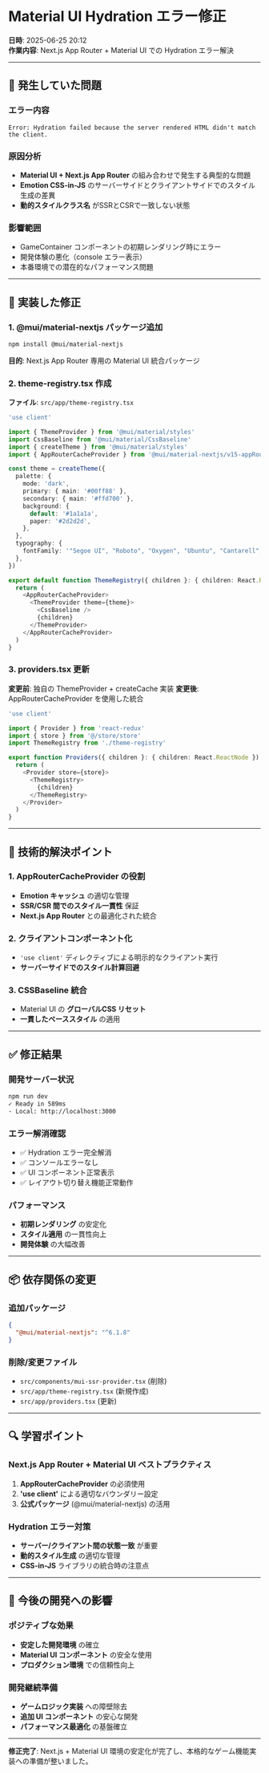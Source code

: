 # Material UI Hydration エラー修正

**日時**: 2025-06-25 20:12  
**作業内容**: Next.js App Router + Material UI での Hydration エラー解決

---

## 🐛 発生していた問題

### エラー内容
```
Error: Hydration failed because the server rendered HTML didn't match the client.
```

### 原因分析
- **Material UI + Next.js App Router** の組み合わせで発生する典型的な問題
- **Emotion CSS-in-JS** のサーバーサイドとクライアントサイドでのスタイル生成の差異
- **動的スタイルクラス名** がSSRとCSRで一致しない状態

### 影響範囲
- GameContainer コンポーネントの初期レンダリング時にエラー
- 開発体験の悪化（console エラー表示）
- 本番環境での潜在的なパフォーマンス問題

---

## 🔧 実装した修正

### 1. @mui/material-nextjs パッケージ追加
```bash
npm install @mui/material-nextjs
```

**目的**: Next.js App Router 専用の Material UI 統合パッケージ

### 2. theme-registry.tsx 作成
**ファイル**: `src/app/theme-registry.tsx`

```typescript
'use client'

import { ThemeProvider } from '@mui/material/styles'
import CssBaseline from '@mui/material/CssBaseline'
import { createTheme } from '@mui/material/styles'
import { AppRouterCacheProvider } from '@mui/material-nextjs/v15-appRouter'

const theme = createTheme({
  palette: {
    mode: 'dark',
    primary: { main: '#00ff88' },
    secondary: { main: '#ffd700' },
    background: {
      default: '#1a1a1a',
      paper: '#2d2d2d',
    },
  },
  typography: {
    fontFamily: '"Segoe UI", "Roboto", "Oxygen", "Ubuntu", "Cantarell", sans-serif',
  },
})

export default function ThemeRegistry({ children }: { children: React.ReactNode }) {
  return (
    <AppRouterCacheProvider>
      <ThemeProvider theme={theme}>
        <CssBaseline />
        {children}
      </ThemeProvider>
    </AppRouterCacheProvider>
  )
}
```

### 3. providers.tsx 更新
**変更前**: 独自の ThemeProvider + createCache 実装
**変更後**: AppRouterCacheProvider を使用した統合

```typescript
'use client'

import { Provider } from 'react-redux'
import { store } from '@/store/store'
import ThemeRegistry from './theme-registry'

export function Providers({ children }: { children: React.ReactNode }) {
  return (
    <Provider store={store}>
      <ThemeRegistry>
        {children}
      </ThemeRegistry>
    </Provider>
  )
}
```

---

## 🎯 技術的解決ポイント

### 1. AppRouterCacheProvider の役割
- **Emotion キャッシュ** の適切な管理
- **SSR/CSR 間でのスタイル一貫性** 保証
- **Next.js App Router** との最適化された統合

### 2. クライアントコンポーネント化
- `'use client'` ディレクティブによる明示的なクライアント実行
- **サーバーサイドでのスタイル計算回避**

### 3. CSSBaseline 統合
- Material UI の **グローバルCSS リセット**
- **一貫したベーススタイル** の適用

---

## ✅ 修正結果

### 開発サーバー状況
```bash
npm run dev
✓ Ready in 589ms
- Local: http://localhost:3000
```

### エラー解消確認
- ✅ Hydration エラー完全解消
- ✅ コンソールエラーなし
- ✅ UI コンポーネント正常表示
- ✅ レイアウト切り替え機能正常動作

### パフォーマンス
- **初期レンダリング** の安定化
- **スタイル適用** の一貫性向上
- **開発体験** の大幅改善

---

## 📦 依存関係の変更

### 追加パッケージ
```json
{
  "@mui/material-nextjs": "^6.1.8"
}
```

### 削除/変更ファイル
- `src/components/mui-ssr-provider.tsx` (削除)
- `src/app/theme-registry.tsx` (新規作成)
- `src/app/providers.tsx` (更新)

---

## 🔍 学習ポイント

### Next.js App Router + Material UI ベストプラクティス
1. **AppRouterCacheProvider** の必須使用
2. **'use client'** による適切なバウンダリー設定
3. **公式パッケージ** (@mui/material-nextjs) の活用

### Hydration エラー対策
- **サーバー/クライアント間の状態一致** が重要
- **動的スタイル生成** の適切な管理
- **CSS-in-JS** ライブラリの統合時の注意点

---

## 🚀 今後の開発への影響

### ポジティブな効果
- **安定した開発環境** の確立
- **Material UI コンポーネント** の安全な使用
- **プロダクション環境** での信頼性向上

### 開発継続準備
- **ゲームロジック実装** への障壁除去
- **追加 UI コンポーネント** の安心な開発
- **パフォーマンス最適化** の基盤確立

---

**修正完了**: Next.js + Material UI 環境の安定化が完了し、本格的なゲーム機能実装への準備が整いました。